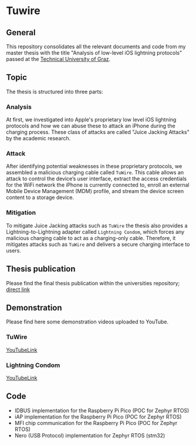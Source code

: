 # Tuwire

## General
This repository consolidates all the relevant documents and code from my master thesis with the title "Analysis of low-level iOS lightning protocols" passed at the [Technical University of Graz](https://www.tugraz.at/home/).

## Topic
The thesis is structured into three parts:

### Analysis
At first, we investigated into Apple's proprietary low level iOS lightning protocols and how we can abuse these to attack an iPhone during the charging process. These class of attacks are called "Juice Jacking Attacks" by the academic research. 

### Attack
After identifying potential weaknesses in these proprietary protocols, we assembled a malicious charging cable called `TuWire`. This cable allows an attack to control the device’s user interface, extract the access credentials for the WiFi network the iPhone is currently connected to, enroll an external Mobile Device Management (MDM) profile, and stream the device screen content to a storage device. 

### Mitigation
To mitigate Juice Jacking attacks such as `TuWire` the thesis also provides a Lightning-to-Lightning adapter called `Lightning Condom`, which forces any malicious charging cable to act as a charging-only cable. Therefore, it mitigates attacks such as `TuWire` and delivers a secure charging interface to users.


## Thesis publication
Please find the final thesis publication within the universities repository; [direct link](https://repository.tugraz.at/publications/znszh-d4t88)

## Demonstration
Please find here some demonstration videos uploaded to YouTube.

### TuWire
[YouTubeLink](https://youtu.be/imAbaG3W6TI?feature=shared)

### Lightning Condom
[YouTubeLink](https://youtu.be/olzWqD0d64o?feature=shared)

## Code
* IDBUS implementation for the Raspberry Pi Pico (POC for Zephyr RTOS)
* iAP implementation for the Raspberry Pi Pico (POC for Zephyr RTOS)
* MFI chip communication for the Raspberry Pi Pico (POC for Zephyr RTOS)
* Nero (USB Protocol) implementation for Zephyr RTOS (stm32) 
